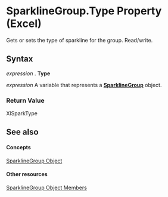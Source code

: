 
# SparklineGroup.Type Property (Excel)

Gets or sets the type of sparkline for the group. Read/write.


## Syntax

 _expression_ . **Type**

 _expression_ A variable that represents a **[SparklineGroup](cc694d97-a3d3-3473-2e37-0ede67b97680.md)** object.


### Return Value

XlSparkType


## See also


#### Concepts


[SparklineGroup Object](cc694d97-a3d3-3473-2e37-0ede67b97680.md)
#### Other resources


[SparklineGroup Object Members](dad308ee-d69b-748d-d0c8-ad63c643808f.md)
